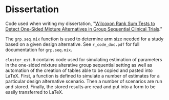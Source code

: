 # Dissertation
Code used when writing my dissertation, "[Wilcoxon Rank Sum Tests to Detect One-Sided Mixture Alternatives in Group Sequential Clinical Trials](https://escholarship.org/uc/item/3f28b3mc)."

The `grp.seq.mix` function is used to determine arm size needed for a study based on a given design alternative. See `r_code_doc.pdf` for full documentation for `grp.seq.mix`.

`cluster_est.R` contains code used for simulating estimation of parameters in the one-sided mixture alterative group sequential setting as well as automation of the creation of tables able to be copied and pasted into LaTeX. First, a function is defined to simulate a number of estimates for a particular design alternative scenario. Then a number of scenarios are run and stored. Finally, the stored results are read and put into a form to be easily transferred to LaTeX.
